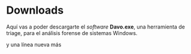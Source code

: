 # Downloads

Aquí vas a poder descargarte el _software_ __Davo.exe__, una herramienta de triage, para el análisis forense de sistemas Windows.

y una línea nueva más